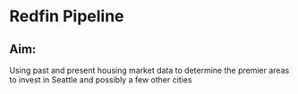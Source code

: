 # Redfin Pipeline

## Aim: 

Using past and present housing market data to determine the premier areas to invest in Seattle and possibly a few other cities



